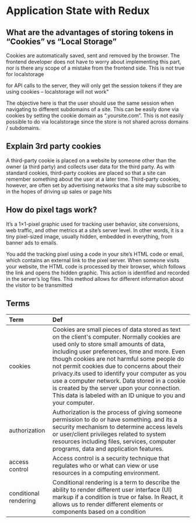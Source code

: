 # Application State with Redux

## What are the advantages of storing tokens in “Cookies” vs “Local Storage”

 Cookies are automatically saved, sent and removed by the browser. The frontend developer does not have to worry about implementing this part, nor is there any scope of a mistake from the frontend side. This is not true for localstorage

for API calls to the server, they will only get the session tokens if they are using cookies – localstorage will not work"

The objective here is that the user should use the same session when navigating to different subdomains of a site. This can be easily done via cookies by setting the cookie domain as “.yoursite.com”. This is not easily possible to do via localstorage since the store is not shared across domains / subdomains.

## Explain 3rd party cookies

A third-party cookie is placed on a website by someone other than the owner (a third party) and collects user data for the third party. As with standard cookies, third-party cookies are placed so that a site can remember something about the user at a later time. Third-party cookies, however, are often set by advertising networks that a site may subscribe to in the hopes of driving up sales or page hits

## How do pixel tags work?

It’s a 1×1-pixel graphic used for tracking user behavior, site conversions, web traffic, and other metrics at a site’s server level. In other words, it is a tiny pixel-sized image, usually hidden, embedded in everything, from banner ads to emails.

You add the tracking pixel using a code in your site’s HTML code or email, which contains an external link to the pixel server. When someone visits your website, the HTML code is processed by their browser, which follows the link and opens the hidden graphic. This action is identified and recorded in the server’s log files. This method allows for different information about the visitor to be transmitted

## Terms

| Term                            | Def                   |
| :-------------                  |   :----------         |
| cookies|Cookies are small pieces of data stored as text on the client's computer. Normally cookies are used only to store small amounts of data, including user preferences, time and more. Even though cookies are not harmful some people do not permit cookies due to concerns about their privacy.its used to identify your computer as you use a computer network. Data stored in a cookie is created by the server upon your connection. This data is labeled with an ID unique to you and your computer.|
|authorization|Authorization is the process of giving someone permission to do or have something. and its a security mechanism to determine access levels or user/client privileges related to system resources including files, services, computer programs, data and application features.|
|access control| Access control is a security technique that regulates who or what can view or use resources in a computing environment.|
|conditional rendering| Conditional rendering is a term to describe the ability to render different user interface (UI) markup if a condition is true or false. In React, it allows us to render different elements or components based on a condition|
